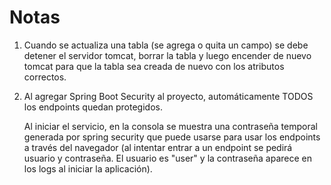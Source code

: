 # Notas #

1.  Cuando se actualiza una tabla (se agrega o quita un campo) se debe detener 
    el servidor tomcat, borrar la tabla y luego encender de nuevo tomcat para 
    que la tabla sea creada de nuevo con los atributos correctos.
    
2.  Al agregar Spring Boot Security al proyecto, automáticamente TODOS los endpoints
	quedan protegidos.  
	
	Al iniciar el servicio, en la consola se muestra una contraseña
	temporal generada por spring security que puede usarse para usar los endpoints
	a través del navegador (al intentar entrar a un endpoint se pedirá usuario
	y contraseña.  El usuario es "user" y la contraseña aparece en los logs
	al iniciar la aplicación).